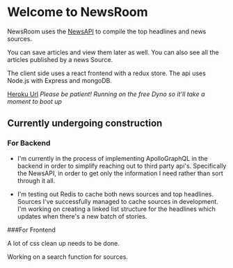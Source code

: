 # Welcome to NewsRoom

NewsRoom uses the [NewsAPI](NewsAPI.org) to compile the top headlines and news sources.

You can save articles and view them later as well. You can also see all the articles published by a news Source.

The client side uses a react frontend with a redux store.
The api uses Node.js with Express and mongoDB.

[Heroku Url](https://protected-bayou-40913.herokuapp.com/)
*Please be patient! Running on the free Dyno so it'll take a moment to boot up*


## Currently undergoing construction

### For Backend

* I'm currently in the process of implementing ApolloGraphQL in the backend in order to simplify reaching out to third party api's. Specifically the NewsAPI, in order to get only the information I need rather than sort through it all.

* I'm testing out Redis to cache both news sources and top headlines. Sources I've successfully managed to cache sources in development. I'm working on creating a linked list structure for the headlines which updates when there's a new batch of stories.

###For Frontend

A lot of css clean up needs to be done.

Working on a search function for sources.
